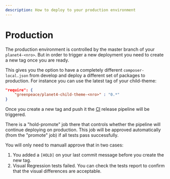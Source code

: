 ```yaml
---
description: How to deploy to your production environment
---
```


# Production

The production environment is controlled by the master branch of your `planet4-<nro>`. But in order to trigger a new deployment you need to create a new tag once you are ready.

This gives you the option to have a completely different `composer-local.json` from develop and deploy a different set of packages to production. For instance you can use the latest tag of your child-theme:

```json
"require": {
    "greenpeace/planet4-child-theme-<nro>" : "0.*"
}
```

Once you create a new tag and push it the [CI](https://app.circleci.com/projects/project-dashboard/github/greenpeace) release pipeline will be triggered.

There is a "hold-promote" job there that controls whether the pipeline will continue deploying on production. This job will be approved automatically (from the "promote" job) if all tests pass successfully.

You will only need to manuall approve that in two cases:

1. You added a `[HOLD]` on your last commit message before you create the new tag.
2. Visual Regression tests failed. You can check the tests report to confirm that the visual differences are acceptable.
